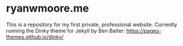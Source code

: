 # ryanwmoore.me
This is a repository for my first private, professional website.
Currently running the Dinky theme for Jekyll by Ben Balter:
https://pages-themes.github.io/dinky/
